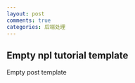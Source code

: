 ```yaml
---
layout: post
comments: true
categories: 后端处理
---
```


## Empty npl tutorial template

Empty post template